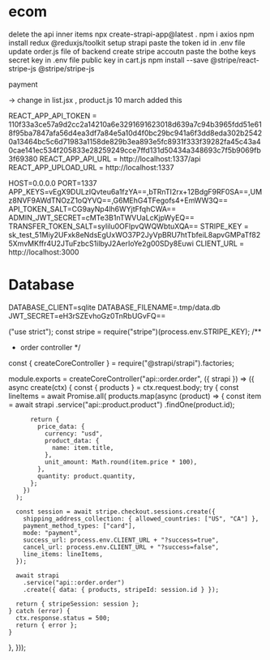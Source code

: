 # ecom

<!-- instruction to setup backend -->

delete the api inner items
npx create-strapi-app@latest .
npm i axios
npm install redux @reduxjs/toolkit
setup strapi
paste the token id in .env file
update order.js file of backend
create stripe accoutn
paste the bothe keys
secret key in .env file
public key in cart.js
npm install --save @stripe/react-stripe-js @stripe/stripe-js

payment

-> change in list.jsx , product.js 10 march
added this

 <!-- if (loading) {
    return <div>Loading...</div>;
  }

  if (error) {
    return <div>Error: {error.message}</div>;
  }
  -->

<!-- //this is hp env of client folder -->

REACT_APP_API_TOKEN = 110f33a3ce57a9d2cc2a14210a6e3291691623018d639a7c94b3965fdd51e618f95ba7847afa56d4ea3df7a84e5a10d4f0bc29bc941a6f3dd8eda302b25420a13464bc5c6d71983a1158de829b3ea893e5fc8931f333f39282fa45c43a40cae141ec534f205833e28259249cce7ffd131d50434a348693c7f5b9069fb3f69380
REACT_APP_API_URL = http://localhost:1337/api
REACT_APP_UPLOAD_URL = http://localhost:1337

<!-- this is api folder env of hp -->

HOST=0.0.0.0
PORT=1337
APP_KEYS=vEgX9DULzIQvteu6a1fzYA==,bTRnTI2rx+12BdgF9RF0SA==,UMz8NVF9AWdTNOzZ1oQYVQ==,G6MEhG4TFegofs4+EmWW3Q==
API_TOKEN_SALT=CG9ayNp4lh6WYjtFfqhCWA==
ADMIN_JWT_SECRET=cMTe3B1nTWVUaLcKjpWyEQ==
TRANSFER_TOKEN_SALT=syIilu0OFlpvQWQWbtuXQA==
STRIPE_KEY = sk_test_51Miy2UFxk8eNdsEgUxWO37P2JyVpBRU7htTbfeiL8apvGMPaTf825XmvMKffr4U2JTuFzbcS1ilbyJ2AerIoYe2g00SDy8Euwi
CLIENT_URL = http://localhost:3000

# Database

DATABASE_CLIENT=sqlite
DATABASE_FILENAME=.tmp/data.db
JWT_SECRET=eH3rSZEvhoGz0TnRbUGvFQ==

<!-- this is order.js of api -->

("use strict");
const stripe = require("stripe")(process.env.STRIPE_KEY);
/\*\*

- order controller
  \*/

const { createCoreController } = require("@strapi/strapi").factories;

module.exports = createCoreController("api::order.order", ({ strapi }) => ({
async create(ctx) {
const { products } = ctx.request.body;
try {
const lineItems = await Promise.all(
products.map(async (product) => {
const item = await strapi
.service("api::product.product")
.findOne(product.id);

          return {
            price_data: {
              currency: "usd",
              product_data: {
                name: item.title,
              },
              unit_amount: Math.round(item.price * 100),
            },
            quantity: product.quantity,
          };
        })
      );

      const session = await stripe.checkout.sessions.create({
        shipping_address_collection: { allowed_countries: ["US", "CA"] },
        payment_method_types: ["card"],
        mode: "payment",
        success_url: process.env.CLIENT_URL + "?success=true",
        cancel_url: process.env.CLIENT_URL + "?success=false",
        line_items: lineItems,
      });

      await strapi
        .service("api::order.order")
        .create({ data: { products, stripeId: session.id } });

      return { stripeSession: session };
    } catch (error) {
      ctx.response.status = 500;
      return { error };
    }

},
}));
